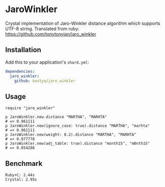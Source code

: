 # JaroWinkler

Crystal implementation of Jaro-Winkler distance algorithm which supports UTF-8 string. Translated from ruby: https://github.com/tonytonyjan/jaro_winkler

## Installation


Add this to your application's `shard.yml`:

```yaml
dependencies:
  jaro_winkler:
    github: kostya/jaro_winkler
```


## Usage


```crystal
require "jaro_winkler"

p JaroWinkler.new.distance "MARTHA", "MARHTA"
# => 0.961111
p JaroWinkler.new(ignore_case: true).distance "MARTHA", "marhta"
# => 0.961111
p JaroWinkler.new(weight: 0.2).distance "MARTHA", "MARHTA"
# => 0.977778
p JaroWinkler.new(adj_table: true).distance "month15", "m0nth1S"
# => 0.854286

```

## Benchmark

```
Ruby+C: 2.44s
Crystal: 2.95s
```
